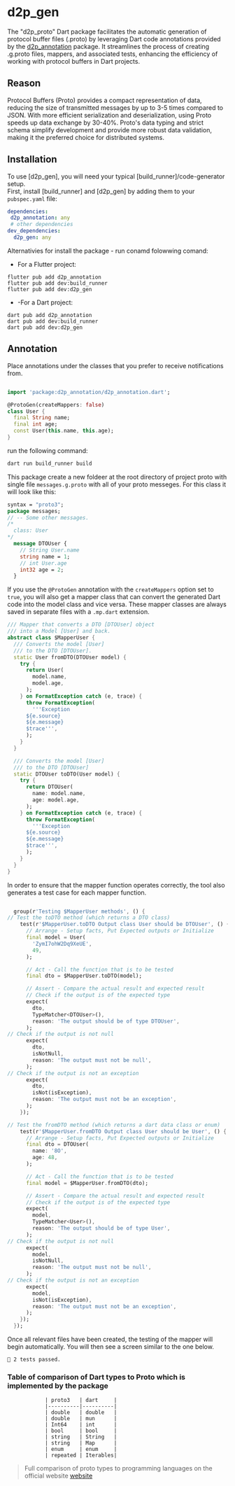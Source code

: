 # d2p_gen

The "d2p_proto" Dart package facilitates the automatic generation of protocol buffer files (.proto) by leveraging Dart code annotations provided by the [d2p_annotation](https://github.com/Awesome-T/d2p_annotation) package. It streamlines the process of creating .g.proto files, mappers, and associated tests, enhancing the efficiency of working with protocol buffers in Dart projects.

## Reason

Protocol Buffers (Proto) provides a compact representation of data, reducing the size of transmitted messages by up to 3-5 times compared to JSON. With more efficient serialization and deserialization, using Proto speeds up data exchange by 30-40%. Proto's data typing and strict schema simplify development and provide more robust data validation, making it the preferred choice for distributed systems.

## Installation

To use [d2p_gen], you will need your typical [build_runner]/code-generator setup.\
First, install [build_runner] and [d2p_gen] by adding them to your `pubspec.yaml` file:

```yaml
dependencies:
 d2p_annotation: any
 # other dependencies
dev_dependencies:
  d2p_gen: any
```

Alternativies for install the package - run conamd folowwing comand:

- For a Flutter project:

```console
flutter pub add d2p_annotation
flutter pub add dev:build_runner
flutter pub add dev:d2p_gen
```

- -For a Dart project:

```console
dart pub add d2p_annotation
dart pub add dev:build_runner
dart pub add dev:d2p_gen
```

## Annotation

Place annotations under the classes that you prefer to receive notifications from.

```dart

import 'package:d2p_annotation/d2p_annotation.dart';

@ProtoGen(createMappers: false)
class User {
  final String name;
  final int age;
  const User(this.name, this.age);
}
```

run the following command:

```bash
dart run build_runner build
```

This package create a new foldeer at the root directory of project proto with single file `messages.g.proto` with all of your proto messeges. For this class it will look like this:

```proto
syntax = "proto3";
package messages;
// -- Some other messages.
/*
  class: User
*/
  message DTOUser {
    // String User.name
    string name = 1;
    // int User.age
    int32 age = 2;
  }

```

If you use the `@ProtoGen` annotation with the `createMappers` option set to `true`, you will also get a mapper class that can convert the generated Dart code into the model class and vice versa. These mapper classes are always saved in separate files with a `.mp.dart` extension.

```dart
/// Mapper that converts a DTO [DTOUser] object
/// into a Model [User] and back.
abstract class $MapperUser {
  /// Converts the model [User]
  /// to the DTO [DTOUser].
  static User fromDTO(DTOUser model) {
    try {
      return User(
        model.name,
        model.age,
      );
    } on FormatException catch (e, trace) {
      throw FormatException(
        '''Exception
      ${e.source}
      ${e.message}
      $trace''',
      );
    }
  }

  /// Converts the model [User]
  /// to the DTO [DTOUser]
  static DTOUser toDTO(User model) {
    try {
      return DTOUser(
        name: model.name,
        age: model.age,
      );
    } on FormatException catch (e, trace) {
      throw FormatException(
        '''Exception
      ${e.source}
      ${e.message}
      $trace''',
      );
    }
  }
}
```

In order to ensure that the mapper function operates correctly, the tool also generates a test case for each mapper function.

```dart

  group(r'Testing $MapperUser methods', () {
// Test the toDTO method (which returns a DTO class)
    test(r'$MapperUser.toDTO Output class User should be DTOUser', () {
      // Arrange - Setup facts, Put Expected outputs or Initialize
      final model = User(
        'ZymI7ohW2Dq9XeUE',
        49,
      );

      // Act - Call the function that is to be tested
      final dto = $MapperUser.toDTO(model);

      // Assert - Compare the actual result and expected result
      // Check if the output is of the expected type
      expect(
        dto,
        TypeMatcher<DTOUser>(),
        reason: 'The output should be of type DTOUser',
      );
// Check if the output is not null
      expect(
        dto,
        isNotNull,
        reason: 'The output must not be null',
      );
// Check if the output is not an exception
      expect(
        dto,
        isNot(isException),
        reason: 'The output must not be an exception',
      );
    });

// Test the fromDTO method (which returns a dart data class or enum)
    test(r'$MapperUser.fromDTO Output class User should be User', () {
      // Arrange - Setup facts, Put Expected outputs or Initialize
      final dto = DTOUser(
        name: '8O',
        age: 48,
      );

      // Act - Call the function that is to be tested
      final model = $MapperUser.fromDTO(dto);

      // Assert - Compare the actual result and expected result
      // Check if the output is of the expected type
      expect(
        model,
        TypeMatcher<User>(),
        reason: 'The output should be of type User',
      );
// Check if the output is not null
      expect(
        model,
        isNotNull,
        reason: 'The output must not be null',
      );
// Check if the output is not an exception
      expect(
        model,
        isNot(isException),
        reason: 'The output must not be an exception',
      );
    });
  });
```

Once all relevant files have been created, the testing of the mapper will begin automatically. You will then see a screen similar to the one below.

```console
🎉 2 tests passed.
```

### Table of comparison of Dart types to Proto which is implemented by the package

                | proto3   | dart     |
                |----------|----------|
                | double   | double   |
                | double   | mun      |
                | Int64    | int      |
                | bool     | bool     |
                | string   | String   |
                | string   | Map      |
                | enum     | enum     |
                | repeated | Iterables|

> Full comparison of proto types to programming languages on the official website [website](https://protobuf.dev/programming-guides/proto3/#scalar)
 <!-- > It's not a -->